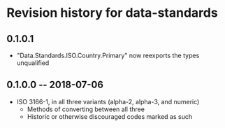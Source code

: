 # Revision history for data-standards

## 0.1.0.1

* "Data.Standards.ISO.Country.Primary" now reexports the types unqualified

## 0.1.0.0  -- 2018-07-06

* ISO 3166-1, in all three variants (alpha-2, alpha-3, and numeric)
  * Methods of converting between all three
  * Historic or otherwise discouraged codes marked as such

